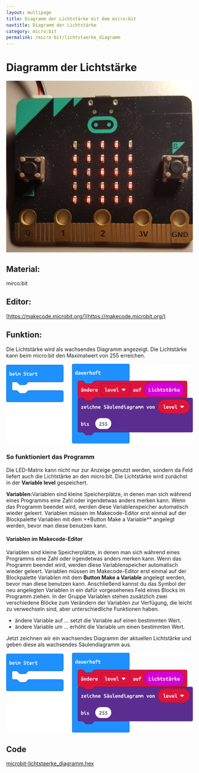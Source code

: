 ```yaml
---
layout: multipage
title: Diagramm der Lichtstärke mit dem micro:bit
navtitle: Diagramm der Lichtstärke
category: micro:bit
permalink: /micro-bit/lichtstaerke_diagramm
---
```


# Diagramm der Lichtstärke

![](images/20191228_183443.jpg)

## Material:

mirco:bit

## Editor:

[https://makecode.microbit.org/](https://makecode.microbit.org/)

## Funktion:

Die Lichtstärke wird als wachsendes Diagramm angezeigt. Die Lichtstärke kann beim micro:bit den Maximalwert von 255 erreichen.

![](images/microbit-Screenshot_lichtstaerke_diagramm.png)

### So funktioniert das Programm
Die LED-Matrix kann nicht nur zur Anzeige genutzt werden, sondern da Feld liefert auch die Lichtstärke an den micro:bit.
Die Lichtstärke wird zunächst in der **Variable level** gespeichert.

<div class="alert alert-info" role="alert">
<b>Variablen:</b>Variablen sind kleine Speicherplätze, in denen man sich während eines Programms eine Zahl oder irgendetwas anders merken kann. Wenn das Programm beendet wird, werden diese Variablenspeicher automatisch wieder geleert. Variablen müssen im Makecode-Editor erst einmal auf der Blockpalette Variablen mit dem **Button Make a Variable** angelegt werden, bevor man diese benutzen kann.
</div>

#### Variablen im Makecode-Editor
Variablen sind kleine Speicherplätze, in denen man sich während eines Programms eine Zahl oder irgendetwas anders merken kann. Wenn das Programm beendet wird, werden diese Variablenspeicher automatisch wieder geleert. Variablen müssen im Makecode-Editor erst einmal auf der Blockpalette Variablen mit dem **Button Make a Variable** angelegt werden, bevor man diese benutzen kann. Anschließend kannst du das Symbol der neu angelegten Variablen in ein dafür vorgesehenes Feld eines Blocks im Programm ziehen. In der Gruppe Variablen stehen zusätzlich zwei verschiedene Blöcke zum Verändern der Variablen zur Verfügung, die leicht zu verwechseln sind, aber unterschiedliche Funktionen haben.
+ ändere Variable auf ... setzt die Variable auf einen bestimmten Wert.
+ ändere Variable um ... erhöht die Variable um einen bestimmten Wert.

Jetzt zeichnen wir ein wachsendes Diagramm der aktuellen Lichtstärke und geben diese als wachsendes Säulendiagramm aus.

![](images/microbit-Screenshot_lichtstaerke_diagramm.png)

## Code
[microbit-lichtstaerke_diagramm.hex](appendix/microbit-lichtstaerke_diagramm.hex)
